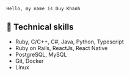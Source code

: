 ```
Hello, my name is Duy Khanh
```

## 📑 Technical skills
- Ruby, C/C++, C#, Java, Python, Typescript
- Ruby on Rails, ReactJs, React Native
- PostgreSQL, MySQL
- Git, Docker
- Linux
